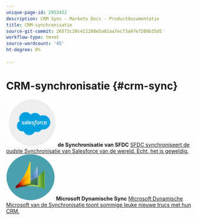 ```yaml
---
unique-page-id: 2953432
description: CRM Sync - Marketo Docs - Productdocumentatie
title: CRM-synchronisatie
source-git-commit: 26573c20c411208e5a01aa7ec73a97e7208b35d5
workflow-type: tm+mt
source-wordcount: '45'
ht-degree: 0%

---
```



# CRM-synchronisatie {#crm-sync}

**&#x200B; ![ de Synchronisatie van SFDC ](assets/sfdc.png) de Synchronisatie van SFDC** [ SFDC synchroniseert de oudste Synchronisatie van Salesforce van de wereld. Echt, het is geweldig.](https://docs.marketo.com/display/DOCS/Salesforce+Sync)     **&#x200B; ![ Microsoft Dynamische Synchronisatie ](assets/dynamics.png) Microsoft Dynamische Sync** [ Microsoft Dynamische Microsoft van de Synchronisatie toont sommige leuke nieuwe trucs met hun CRM.](https://docs.marketo.com/display/DOCS/Microsoft+Dynamics+Sync)
